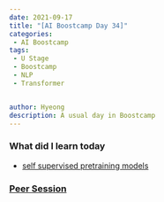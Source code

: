 ```yaml
---
date: 2021-09-17
title: "[AI Boostcamp Day 34]"
categories: 
 - AI Boostcamp
tags:
 - U Stage
 - Boostcamp
 - NLP
 - Transformer


author: Hyeong
description: A usual day in Boostcamp
---
```

### What did I learn today
- [self supervised pretraining models](https://hyeong01.github.io/nlp/nlp-self-supervised-pretraining-models/)

### [Peer Session](https://www.notion.so/nlp-team-9/2021-09-17-b6221ef36c874b27afc1015331b81fcd)